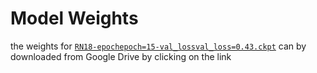 # Model Weights

the weights for [`RN18-epochepoch=15-val_lossval_loss=0.43.ckpt`](https://drive.google.com/file/d/1J8TLk9fcofyAFD9-Ag08ZBDd30BDK7Cb/view?usp=sharing) can by downloaded from Google Drive by clicking on the 
link
